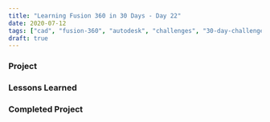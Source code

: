 ```yaml
---
title: "Learning Fusion 360 in 30 Days - Day 22"
date: 2020-07-12
tags: ["cad", "fusion-360", "autodesk", "challenges", "30-day-challenge", "fusion-360-in-30"]
draft: true
---
```

### Project

### Lessons Learned

### Completed Project


